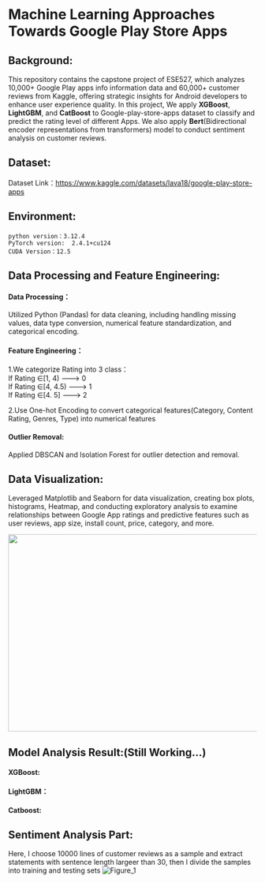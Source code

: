 #  Machine Learning Approaches Towards Google Play Store Apps

## Background:
This repository contains the capstone project of ESE527, which analyzes 10,000+ Google Play apps info information data and 60,000+ customer reviews from Kaggle, offering strategic insights for Android developers to enhance user experience quality. In this project, We apply **XGBoost**, **LightGBM**, and **CatBoost** to Google-play-store-apps dataset to classify and predict the rating level of different Apps. We also apply **Bert**(Bidirectional encoder representations from transformers) model to conduct sentiment analysis on customer reviews.  

## Dataset:
Dataset Link：https://www.kaggle.com/datasets/lava18/google-play-store-apps

## Environment:
```python version：3.12.4```  
```PyTorch version:  2.4.1+cu124```  
```CUDA Version：12.5```

## Data Processing and Feature Engineering: 

#### Data Processing：  
Utilized Python (Pandas) for data cleaning, including handling missing values, data type conversion, numerical feature standardization, and categorical encoding.  

#### Feature Engineering：  

1.We categorize Rating into 3 class：  
If Rating $\in$[1, 4)   ---> 0  
If Rating $\in$[4, 4.5) ---> 1  
If Rating $\in$[4. 5] ---> 2  

2.Use One-hot Encoding to convert categorical features(Category, Content Rating, Genres, Type) into numerical features  

#### Outlier Removal:   
Applied DBSCAN and Isolation Forest for outlier detection and removal.


## Data Visualization: 
Leveraged Matplotlib and Seaborn for data visualization, creating box plots, histograms, Heatmap, and conducting exploratory analysis to examine relationships between Google App ratings and predictive features such as user reviews, app size, install count, price, category, and more.


<img src=https://github.com/user-attachments/assets/e3c7c857-cf4b-4b5b-952f-5769f177ccc7 height="400px" width="800px"/>


## Model Analysis Result:(Still Working...)  
#### XGBoost:   


#### LightGBM：   


#### Catboost:   


## Sentiment Analysis Part:   
Here, I choose 10000 lines of customer reviews as a sample and extract statements with sentence length largeer than 30, then I divide the samples into training and testing sets
![Figure_1](https://github.com/user-attachments/assets/0555dc60-2d46-4597-ad9f-dc90186b1ec0)


